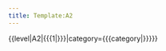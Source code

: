 ```yaml
---
title: Template:A2
---
```


<includeonly>{{level|A2|{{{1|}}}|category={{{category|}}}}}</includeonly>